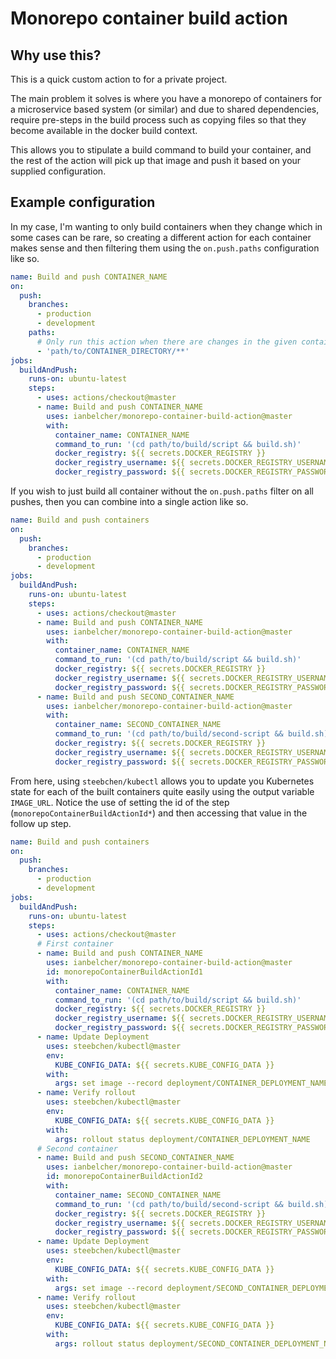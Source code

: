 # Monorepo container build action

## Why use this?

This is a quick custom action to for a private project.

The main problem it solves is where you have a monorepo of containers for a microservice based 
system (or similar) and due to shared dependencies, require pre-steps in the build process such
as copying files so that they become available in the docker build context.

This allows you to stipulate a build command to build your container, and the rest of the action
will pick up that image and push it based on your supplied configuration.

## Example configuration

In my case, I'm wanting to only build containers when they change which in some cases can be
rare, so creating a different action for each container makes sense and then filtering them
using the `on.push.paths` configuration like so.

```yaml
name: Build and push CONTAINER_NAME
on: 
  push:
    branches:
      - production
      - development
    paths: 
      # Only run this action when there are changes in the given container
      - 'path/to/CONTAINER_DIRECTORY/**'
jobs:
  buildAndPush:
    runs-on: ubuntu-latest 
    steps:
      - uses: actions/checkout@master
      - name: Build and push CONTAINER_NAME
        uses: ianbelcher/monorepo-container-build-action@master
        with:
          container_name: CONTAINER_NAME
          command_to_run: '(cd path/to/build/script && build.sh)'
          docker_registry: ${{ secrets.DOCKER_REGISTRY }}
          docker_registry_username: ${{ secrets.DOCKER_REGISTRY_USERNAME }}
          docker_registry_password: ${{ secrets.DOCKER_REGISTRY_PASSWORD }}
```

If you wish to just build all container without the `on.push.paths` filter on all pushes, then
you can combine into a single action like so.

```yaml
name: Build and push containers
on: 
  push:
    branches:
      - production
      - development
jobs:
  buildAndPush:
    runs-on: ubuntu-latest 
    steps:
      - uses: actions/checkout@master
      - name: Build and push CONTAINER_NAME
        uses: ianbelcher/monorepo-container-build-action@master
        with:
          container_name: CONTAINER_NAME
          command_to_run: '(cd path/to/build/script && build.sh)'
          docker_registry: ${{ secrets.DOCKER_REGISTRY }}
          docker_registry_username: ${{ secrets.DOCKER_REGISTRY_USERNAME }}
          docker_registry_password: ${{ secrets.DOCKER_REGISTRY_PASSWORD }}
      - name: Build and push SECOND_CONTAINER_NAME
        uses: ianbelcher/monorepo-container-build-action@master
        with:
          container_name: SECOND_CONTAINER_NAME
          command_to_run: '(cd path/to/build/second-script && build.sh)'
          docker_registry: ${{ secrets.DOCKER_REGISTRY }}
          docker_registry_username: ${{ secrets.DOCKER_REGISTRY_USERNAME }}
          docker_registry_password: ${{ secrets.DOCKER_REGISTRY_PASSWORD }}
```

From here, using `steebchen/kubectl` allows you to update you Kubernetes state for each of the
built containers quite easily using the output variable `IMAGE_URL`. Notice the use of setting
the id of the step (`monorepoContainerBuildActionId*`) and then accessing that value in the follow
up step.

```yaml
name: Build and push containers
on: 
  push:
    branches:
      - production
      - development
jobs:
  buildAndPush:
    runs-on: ubuntu-latest 
    steps:
      - uses: actions/checkout@master
      # First container
      - name: Build and push CONTAINER_NAME
        uses: ianbelcher/monorepo-container-build-action@master
        id: monorepoContainerBuildActionId1
        with:
          container_name: CONTAINER_NAME
          command_to_run: '(cd path/to/build/script && build.sh)'
          docker_registry: ${{ secrets.DOCKER_REGISTRY }}
          docker_registry_username: ${{ secrets.DOCKER_REGISTRY_USERNAME }}
          docker_registry_password: ${{ secrets.DOCKER_REGISTRY_PASSWORD }}
      - name: Update Deployment
        uses: steebchen/kubectl@master
        env:
          KUBE_CONFIG_DATA: ${{ secrets.KUBE_CONFIG_DATA }}
        with:
          args: set image --record deployment/CONTAINER_DEPLOYMENT_NAME CONTAINER_POD_NAME=${{ steps.monorepoContainerBuildActionId1.outputs.IMAGE_URL }}
      - name: Verify rollout
        uses: steebchen/kubectl@master
        env:
          KUBE_CONFIG_DATA: ${{ secrets.KUBE_CONFIG_DATA }}
        with:
          args: rollout status deployment/CONTAINER_DEPLOYMENT_NAME
      # Second container
      - name: Build and push SECOND_CONTAINER_NAME
        uses: ianbelcher/monorepo-container-build-action@master
        id: monorepoContainerBuildActionId2
        with:
          container_name: SECOND_CONTAINER_NAME
          command_to_run: '(cd path/to/build/second-script && build.sh)'
          docker_registry: ${{ secrets.DOCKER_REGISTRY }}
          docker_registry_username: ${{ secrets.DOCKER_REGISTRY_USERNAME }}
          docker_registry_password: ${{ secrets.DOCKER_REGISTRY_PASSWORD }}
      - name: Update Deployment
        uses: steebchen/kubectl@master
        env:
          KUBE_CONFIG_DATA: ${{ secrets.KUBE_CONFIG_DATA }}
        with:
          args: set image --record deployment/SECOND_CONTAINER_DEPLOYMENT_NAME SECOND_CONTAINER_POD_NAME=${{ steps.monorepoContainerBuildActionId2.outputs.IMAGE_URL }}
      - name: Verify rollout
        uses: steebchen/kubectl@master
        env:
          KUBE_CONFIG_DATA: ${{ secrets.KUBE_CONFIG_DATA }}
        with:
          args: rollout status deployment/SECOND_CONTAINER_DEPLOYMENT_NAME
```